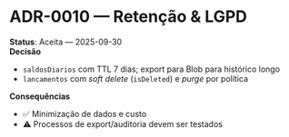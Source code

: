 # ADR-0010 — Retenção & LGPD

**Status**: Aceita — 2025-09-30  
**Decisão**  
- `saldosDiarios` com TTL 7 dias; export para Blob para histórico longo  
- `lancamentos` com *soft delete* (`isDeleted`) e *purge* por política

**Consequências**  
- ✅ Minimização de dados e custo  
- ⚠️ Processos de export/auditoria devem ser testados
